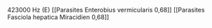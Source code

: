 423000 Hz (E)
[[Parasites Enterobius vermicularis 0,68]]
[[Parasites Fasciola hepatica Miracidien 0,68]]